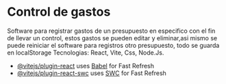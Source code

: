 # Control de gastos

Software para registrar gastos de un presupuesto en especifico con el fin de llevar un control, estos gastos se pueden editar y eliminar,asi mismo se puede reiniciar el software para registros otro presupuesto, todo se guarda en localStorage
Tecnologias: React, Vite, Css, Node.Js.

- [@vitejs/plugin-react](https://github.com/vitejs/vite-plugin-react/blob/main/packages/plugin-react/README.md) uses [Babel](https://babeljs.io/) for Fast Refresh
- [@vitejs/plugin-react-swc](https://github.com/vitejs/vite-plugin-react-swc) uses [SWC](https://swc.rs/) for Fast Refresh
